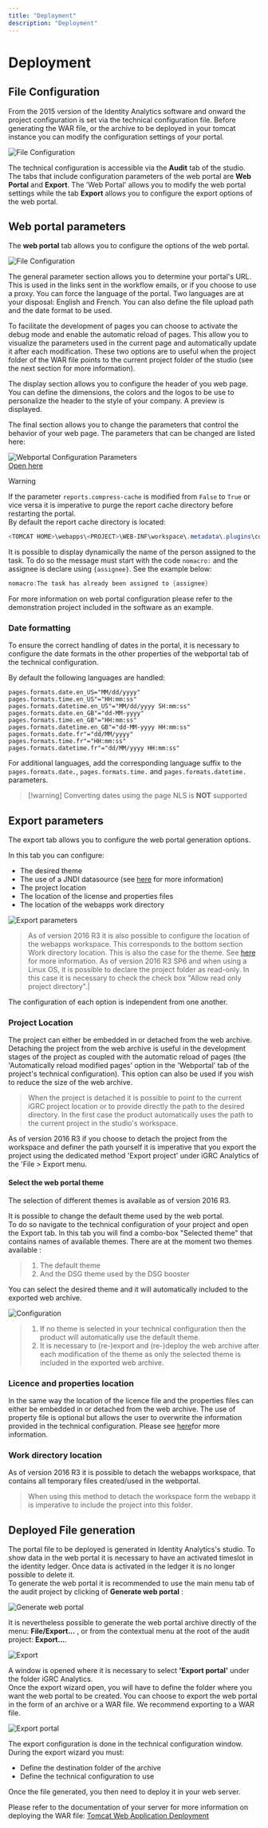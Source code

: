 ```yaml
---
title: "Deployment"
description: "Deployment"
---
```


# Deployment

## File Configuration

From the 2015 version of the Identity Analytics software and onward the project configuration is set via the technical configuration file. Before generating the WAR file, or the archive to be deployed in your tomcat instance you can modify the configuration settings of your portal.  

![File Configuration](./images/webportal-techConfig.png "File Configuration")  

The technical configuration is accessible via the **Audit** tab of the studio. The tabs that include configuration parameters of the web portal are **Web Portal** and **Export**. The 'Web Portal' allows you to modify the web portal settings while the tab **Export** allows you to configure the export options of the web portal.  

## Web portal parameters  

The **web portal** tab allows you to configure the options of the web portal.  

![File Configuration](./images/webportal-webportalTab.png "File Configuration")  

The general parameter section allows you to determine your portal's URL. This is used in the links sent in the workflow emails, or if you choose to use a proxy. You can force the language of the portal. Two languages are at your disposal: English and French. You can also define the file upload path and the date format to be used.  

To facilitate the development of pages you can choose to activate the debug mode and enable the automatic reload of pages. This allow you to visualize the parameters used in the current page and automatically update it after each modification. These two options are to useful when the project folder of the WAR file points to the current project folder of the studio (see the next section for more information).  

The display section allows you to configure the header of you web page. You can define the dimensions, the colors and the logos to be use to personalize the header to the style of your company. A preview is displayed.  

The final section allows you to change the parameters that control the behavior of your web page. The parameters that can be changed are listed here:  

![Webportal Configuration Parameters](./images/webportal_configuration_parameters.png "Webportal Configuration Parameters")  
[Open here](https://docs.google.com/spreadsheets/d/19fytvmtX3PWUi8zTsRhliyef3bSICxFjUIecRhFj07U/edit#gid=0)

> [!warning]  
>
> If the parameter `reports.compress-cache` is modified from `False` to `True` or vice versa it is imperative to purge the report cache directory before restarting the portal.  
> By default the report cache directory is located:  
>
> ```powershell
> <TOMCAT HOME>\webapps\<PROJECT>\WEB-INF\workspace\.metadata\.plugins\com.brainwave.portal.ui.handler.pages\birt_reports`  
> ```
>
> It is possible to display dynamically the name of the person assigned to the task. To do so the message must start with the code `nomacro:` and the assignee is declare using `{assignee}`. See the example below:  
>
> ```powershell
> nomacro:The task has already been assigned to {assignee}
> ```

For more information on web portal configuration please refer to the demonstration project included in the software as an example.

### Date formatting

To ensure the correct handling of dates in the portal, it is necessary to configure the date formats in the other properties of the webportal tab of the technical configuration.  

By default the following languages are handled:  

```properties
pages.formats.date.en_US="MM/dd/yyyy"
pages.formats.time.en_US"="HH:mm:ss"
pages.formats.datetime.en_US"="MM/dd/yyyy SH:mm:ss"
pages.formats.date.en_GB"="dd-MM-yyyy"
pages.formats.time.en_GB"="HH:mm:ss"
pages.formats.datetime.en_GB"="dd-MM-yyyy HH:mm:ss"
pages.formats.date.fr"="dd/MM/yyyy"
pages.formats.time.fr"="HH:mm:ss"
pages.formats.datetime.fr"="dd/MM/yyyy HH:mm:ss"
```

For additional languages, add the corresponding language suffix to the `pages.formats.date.`, `pages.formats.time.` and `pages.formats.datetime.` parameters.  

> [!warning] Converting dates using the page NLS is **NOT** supported

## Export parameters  

The export tab allows you to configure the web portal generation options.  

In this tab you can configure:  

- The desired theme
- The use of a JNDI datasource (see [here](./02-parametrization) for more information)
- The project location
- The location of the license and properties files
- The location of the webapps work directory

![Export parameters  ](./images/TechConfig-ExportTab.png "Export parameters  ")  

> As of version 2016 R3 it is also possible to configure the location of the webapps workspace. This corresponds to the bottom section Work directory location.
> This is also the case for the theme. See [here](#select-the-web-portal-theme) for more information.
> As of version 2016 R3 SP6 and when using a Linux OS, it is possible to declare the project folder as read-only. In this case it is necessary to check the check box "Allow read only project directory".|  

The configuration of each option is independent from one another.  

### Project Location

The project can either be embedded in or detached from the web archive.  
Detaching the project from the web archive is useful in the development stages of the project as coupled with the automatic reload of pages (the 'Automatically reload modified pages' option in the 'Webportal' tab of the project's technical configuration). This option can also be used if you wish to reduce the size of the web archive.  

> When the project is detached it is possible to point to the current iGRC project location or to provide directly the path to the desired directory. In the first case the product automatically uses the path to the current project in the studio's workspace.

As of version 2016 R3 if you choose to detach the project from the workspace and definer the path yourself it is imperative that you export the project using the dedicated method 'Export project' under iGRC Analytics of the 'File \> Export menu.

#### Select the web portal theme

The selection of different themes is available as of version 2016 R3.

It is possible to change the default theme used by the web portal.  
To do so navigate to the technical configuration of your project and open the Export tab. In this tab you will find a combo-box "Selected theme" that contains names of available themes. There are at the moment two themes available :  

> 1. The default theme
> 2. And the DSG theme used by the DSG booster

You can select the desired theme and it will automatically included to the exported web archive.

![Configuration](./images/theme-selection.png "Configuration")  

> 1. If no theme is selected in your technical configuration then the product will automatically use the default theme.  
> 2. It is necessary to (re-)export and (re-)deploy the web archive after each modification of the theme as only the selected theme is included in the exported web archive.  

### Licence and properties location

In the same way the location of the licence file and the properties files can either be embedded in or detached from the web archive. The use of property file is optional but allows the user to overwrite the information provided in the technical configuration. Please see [here](../../getting-started/05-studio-editors#using-the-editors)for more information.  

### Work directory location

As of version 2016 R3 it is possible to detach the webapps workspace, that contains all temporary files created/used in the webportal.  

> When using this method to detach the workspace form the webapp it is imperative to include the project into this folder.  

## Deployed File generation  

The portal file to be deployed is generated in Identity Analytics's studio. To show data in the web portal it is necessary to have an activated timeslot in the identity ledger. Once data is activated in the ledger it is no longer possible to delete it.  
To generate the web portal it is recommended to use the main menu tab of the audit project by clicking of **Generate web portal** :  

![Generate web portal](./images/webportal-generateTab.png "Generate web portal")  

It is nevertheless possible to generate the web portal archive directly of the menu: **File/Export...** , or from the contextual menu at the root of the audit project: **Export...**.  

![Export](./images/webportal-exportMenu.png "Export")  

A window is opened where it is necessary to select **'Export portal'** under the folder iGRC Analytics.  
Once the export wizard open, you will have to define the folder where you want the web portal to be created. You can choose to export the web portal in the form of an archive or a WAR file. We recommend exporting to a WAR file.  

![Export portal](./images/webportal-exportConfig.png "Export portal")  

The export configuration is done in the technical configuration window. During the export wizard you must:  

- Define the destination folder of the archive
- Define the technical configuration to use  

Once the file generated, you then need to deploy it in your web server.  

Please refer to the documentation of your server for more information on deploying the WAR file: [Tomcat Web Application Deployment](https://tomcat.apache.org/tomcat-9.0-doc/deployer-howto.html)
